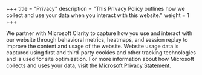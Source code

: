 +++
title = "Privacy"
description = "This Privacy Policy outlines how we collect and use your data when you interact with this website."
weight = 1
+++

We partner with Microsoft Clarity to capture how you use and interact with our website through behavioral metrics, heatmaps, and session replay to improve the content and usage of the website. Website usage data is captured using first and third-party cookies and other tracking technologies and is used for site optimization. For more information about how Microsoft collects and uses your data, visit the [Microsoft Privacy Statement](https://privacy.microsoft.com/en-US/privacystatement).

